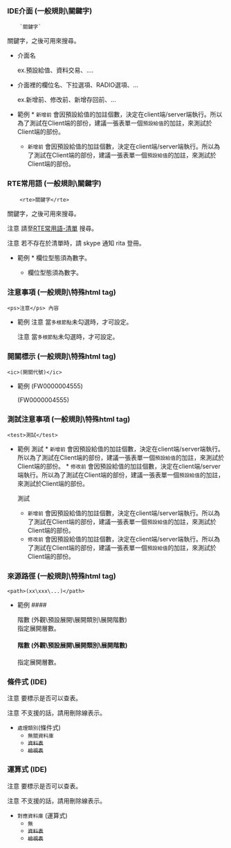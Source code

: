 ### <div id="tag">IDE介面 <path>(一般規則\關鍵字)</path></div>
        `關鍵字`
關鍵字，之後可用來搜尋。
* 介面名

    ex.預設給值、資料交易、....

* 介面裡的欄位名、下拉選項、RADIO選項、...

    ex.新增前、修改前、新增存回前、...

* 範例
        * `新增前` 會因預設給值的加註個數，決定在client端/server端執行。所以為了測試在Client端的部份，建議一張表單一個`預設給值`的加註，來測試於Client端的部份。

    * `新增前` 會因預設給值的加註個數，決定在client端/server端執行。所以為了測試在Client端的部份，建議一張表單一個`預設給值`的加註，來測試於Client端的部份。

### <div id="tag">RTE常用語 <path>(一般規則\關鍵字)</path></div>
        <rte>關鍵字</rte>
關鍵字，之後可用來搜尋。

<ps>注意</ps> 請至[RTE常用語-清單](tag.md) 搜尋。

<ps>注意</ps> 若不存在於清單時，請 skype 通知 rita 登冊。


* 範例
        * <rte>欄位型態</rte>須為<rte>數字</rte>。

    * <rte>欄位型態</rte>須為<rte>數字</rte>。


### <div id="html_tag_ps">注意事項 <path>(一般規則\特殊html tag)</path></div>

    <ps>注意</ps> 內容 

* 範例
        <ps>注意</ps> 當`多根節點`未勾選時，才可設定。

    <ps>注意</ps> 當`多根節點`未勾選時，才可設定。

### <div id="html_tag_ic">開關標示 <path>(一般規則\特殊html tag)</path></div>

    <ic>(開關代號)</ic> 

* 範例
        <ic>(FW0000004555)</ic>

    <ic>(FW0000004555)</ic>

### <div id="html_tag_test">測試注意事項 <path>(一般規則\特殊html tag)</path></div>

    <test>測試</test>

* 範例
        <test>測試</test>
        * `新增前` 會因預設給值的加註個數，決定在client端/server端執行。所以為了測試在Client端的部份，建議一張表單一個`預設給值`的加註，來測試於Client端的部份。
        * `修改前` 會因預設給值的加註個數，決定在client端/server端執行。所以為了測試在Client端的部份，建議一張表單一個`預設給值`的加註，來測試於Client端的部份。

    <test>測試</test>
    * `新增前` 會因預設給值的加註個數，決定在client端/server端執行。所以為了測試在Client端的部份，建議一張表單一個`預設給值`的加註，來測試於Client端的部份。
    * `修改前` 會因預設給值的加註個數，決定在client端/server端執行。所以為了測試在Client端的部份，建議一張表單一個`預設給值`的加註，來測試於Client端的部份。


### <div id="html_tag_path">來源路徑 <path>(一般規則\特殊html tag)</path></div>

    <path>(xx\xxx\...)</path>

* 範例
        #### <div id="expand-level-level">階數 <path>(外觀\預設展開\展開類別\展開階數)</path></div>
        指定展開層數。

    #### <div id="expand-level-level">階數 <path>(外觀\預設展開\展開類別\展開階數)</path></div>
    指定展開層數。

### <div id="ide_valid">條件式 <path>(IDE)</path></div>
<ps>注意</ps> 要標示是否可以查表。

<ps>注意</ps> 不支援的話，請用刪除線表示。
* `處理類別`<path>(條件式)</path>
	* `無關資料庫`
	* ~~`資料表`~~
	* ~~`檢視表`~~


### <div id="ide_valid">運算式 <path>(IDE)</path></div>
<ps>注意</ps> 要標示是否可以查表。

<ps>注意</ps> 不支援的話，請用刪除線表示。
* `對應資料庫` <path>(運算式)</path>
    * `無`
    * ~~`資料表`~~
    * ~~`檢視表`~~

